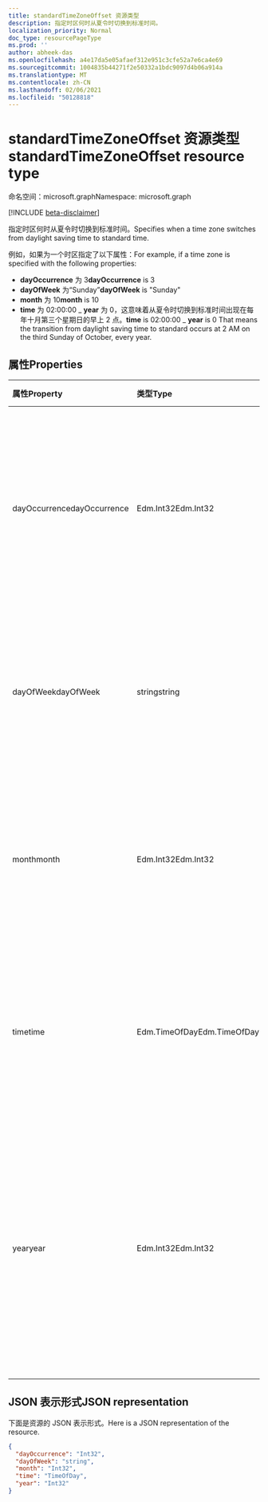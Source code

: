 ```yaml
---
title: standardTimeZoneOffset 资源类型
description: 指定时区何时从夏令时切换到标准时间。
localization_priority: Normal
doc_type: resourcePageType
ms.prod: ''
author: abheek-das
ms.openlocfilehash: a4e17da5e05afaef312e951c3cfe52a7e6ca4e69
ms.sourcegitcommit: 1004835b44271f2e50332a1bdc9097d4b06a914a
ms.translationtype: MT
ms.contentlocale: zh-CN
ms.lasthandoff: 02/06/2021
ms.locfileid: "50128818"
---
```

# <a name="standardtimezoneoffset-resource-type"></a><span data-ttu-id="effb6-103">standardTimeZoneOffset 资源类型</span><span class="sxs-lookup"><span data-stu-id="effb6-103">standardTimeZoneOffset resource type</span></span>

<span data-ttu-id="effb6-104">命名空间：microsoft.graph</span><span class="sxs-lookup"><span data-stu-id="effb6-104">Namespace: microsoft.graph</span></span>

[!INCLUDE [beta-disclaimer](../../includes/beta-disclaimer.md)]

<span data-ttu-id="effb6-105">指定时区何时从夏令时切换到标准时间。</span><span class="sxs-lookup"><span data-stu-id="effb6-105">Specifies when a time zone switches from daylight saving time to standard time.</span></span>

<span data-ttu-id="effb6-106">例如，如果为一个时区指定了以下属性：</span><span class="sxs-lookup"><span data-stu-id="effb6-106">For example, if a time zone is specified with the following properties:</span></span>

- <span data-ttu-id="effb6-107">**dayOccurrence** 为 3</span><span class="sxs-lookup"><span data-stu-id="effb6-107">**dayOccurrence** is 3</span></span>
- <span data-ttu-id="effb6-108">**dayOfWeek** 为“Sunday”</span><span class="sxs-lookup"><span data-stu-id="effb6-108">**dayOfWeek** is "Sunday"</span></span>
- <span data-ttu-id="effb6-109">**month** 为 10</span><span class="sxs-lookup"><span data-stu-id="effb6-109">**month** is 10</span></span>
- <span data-ttu-id="effb6-110">**time** 为 02:00:00 _ **year** 为 0，这意味着从夏令时切换到标准时间出现在每年十月第三个星期日的早上 2 点。</span><span class="sxs-lookup"><span data-stu-id="effb6-110">**time** is 02:00:00 _ **year** is 0 That means the transition from daylight saving time to standard occurs at 2 AM on the third Sunday of October, every year.</span></span>

## <a name="properties"></a><span data-ttu-id="effb6-111">属性</span><span class="sxs-lookup"><span data-stu-id="effb6-111">Properties</span></span>
| <span data-ttu-id="effb6-112">属性</span><span class="sxs-lookup"><span data-stu-id="effb6-112">Property</span></span>     | <span data-ttu-id="effb6-113">类型</span><span class="sxs-lookup"><span data-stu-id="effb6-113">Type</span></span>   |<span data-ttu-id="effb6-114">说明</span><span class="sxs-lookup"><span data-stu-id="effb6-114">Description</span></span>|
|:---------------|:--------|:----------|
| <span data-ttu-id="effb6-115">dayOccurrence</span><span class="sxs-lookup"><span data-stu-id="effb6-115">dayOccurrence</span></span> | <span data-ttu-id="effb6-116">Edm.Int32</span><span class="sxs-lookup"><span data-stu-id="effb6-116">Edm.Int32</span></span> | <span data-ttu-id="effb6-117">表示从夏令时到标准时间的切换在一周的具体某天出现的次数。</span><span class="sxs-lookup"><span data-stu-id="effb6-117">Represents the nth occurrence of the day of week that the transition from daylight saving time to standard time occurs.</span></span> |
| <span data-ttu-id="effb6-118">dayOfWeek</span><span class="sxs-lookup"><span data-stu-id="effb6-118">dayOfWeek</span></span> | <span data-ttu-id="effb6-119">string</span><span class="sxs-lookup"><span data-stu-id="effb6-119">string</span></span> | <span data-ttu-id="effb6-120">表示从夏令时切换为标准时间时一周的具体某日。</span><span class="sxs-lookup"><span data-stu-id="effb6-120">Represents the day of the week when the transition from daylight saving time to standard time.</span></span> |
| <span data-ttu-id="effb6-121">month</span><span class="sxs-lookup"><span data-stu-id="effb6-121">month</span></span> | <span data-ttu-id="effb6-122">Edm.Int32</span><span class="sxs-lookup"><span data-stu-id="effb6-122">Edm.Int32</span></span> | <span data-ttu-id="effb6-123">表示从夏令时到标准时间的切换出现时一年的具体月份。</span><span class="sxs-lookup"><span data-stu-id="effb6-123">Represents the month of the year when the transition from daylight saving time to standard time occurs.</span></span> |
| <span data-ttu-id="effb6-124">time</span><span class="sxs-lookup"><span data-stu-id="effb6-124">time</span></span> | <span data-ttu-id="effb6-125">Edm.TimeOfDay</span><span class="sxs-lookup"><span data-stu-id="effb6-125">Edm.TimeOfDay</span></span> | <span data-ttu-id="effb6-126">表示从夏令时到标准时间的切换出现时某日的具体时间。</span><span class="sxs-lookup"><span data-stu-id="effb6-126">Represents the time of day when the transition from daylight saving time to standard time occurs.</span></span> |
| <span data-ttu-id="effb6-127">year</span><span class="sxs-lookup"><span data-stu-id="effb6-127">year</span></span> | <span data-ttu-id="effb6-128">Edm.Int32</span><span class="sxs-lookup"><span data-stu-id="effb6-128">Edm.Int32</span></span> | <span data-ttu-id="effb6-129">表示从夏令时到标准时间的变更出现时的年度频率。</span><span class="sxs-lookup"><span data-stu-id="effb6-129">Represents how frequently in terms of years the change from daylight saving time to standard time occurs.</span></span> <span data-ttu-id="effb6-130">例如，值为 0 意味着每年。</span><span class="sxs-lookup"><span data-stu-id="effb6-130">For example, a value of 0 means every year.</span></span>|


## <a name="json-representation"></a><span data-ttu-id="effb6-131">JSON 表示形式</span><span class="sxs-lookup"><span data-stu-id="effb6-131">JSON representation</span></span>

<span data-ttu-id="effb6-132">下面是资源的 JSON 表示形式。</span><span class="sxs-lookup"><span data-stu-id="effb6-132">Here is a JSON representation of the resource.</span></span>

<!-- {
  "blockType": "resource",
  "optionalProperties": [

  ],
  "@odata.type": "microsoft.graph.standardTimeZoneOffset"
}-->

```json
{
  "dayOccurrence": "Int32",
  "dayOfWeek": "string",
  "month": "Int32",
  "time": "TimeOfDay",
  "year": "Int32"
}

```

<!-- uuid: 8fcb5dbc-d5aa-4681-8e31-b001d5168d79
2015-10-25 14:57:30 UTC -->
<!--
{
  "type": "#page.annotation",
  "description": "standardTimeZoneOffset resource",
  "keywords": "",
  "section": "documentation",
  "tocPath": "",
  "suppressions": []
}
-->



